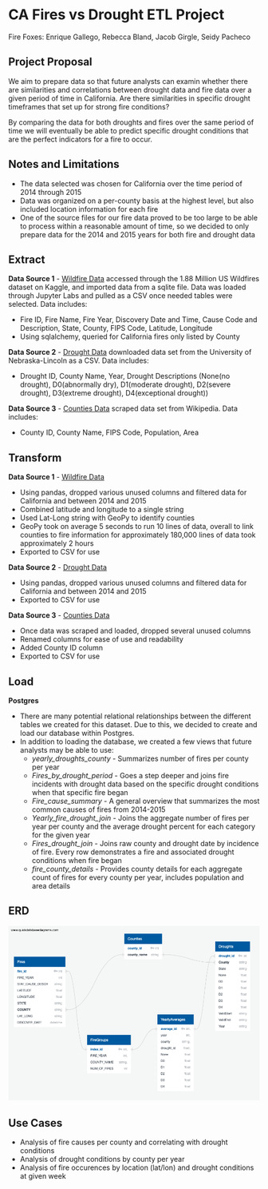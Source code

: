 # CA Fires vs Drought ETL Project

Fire Foxes: Enrique Gallego, Rebecca Bland, Jacob Girgle, Seidy Pacheco

## Project Proposal

We aim to prepare data so that future analysts can examin whether there are similarities and correlations between drought data and fire data over a given period of time in California. Are there similarities in specific drought timeframes that set up for strong fire conditions? 

By comparing the data for both droughts and fires over the same period of time we will eventually be able to predict specific drought conditions that are the perfect indicators for a fire to occur.

## Notes and Limitations

* The data selected was chosen for California over the time period of 2014 through 2015
* Data was organized on a per-county basis at the highest level, but also included location information for each fire
* One of the source files for our fire data proved to be too large to be able to process within a reasonable amount of time, so we decided to only prepare data for the 2014 and 2015 years for both fire and drought data

## Extract

**Data Source 1** - [Wildfire Data](https://www.kaggle.com/rtatman/188-million-us-wildfires) accessed through the 1.88 Million US Wildfires dataset on Kaggle, and imported data from a sqlite file. Data was loaded through Jupyter Labs and pulled as a CSV once needed tables were selected. Data includes:
* Fire ID, Fire Name, Fire Year, Discovery Date and Time, Cause Code and Description, State, County, FIPS Code, Latitude, Longitude
* Using sqlalchemy, queried for California fires only listed by County

**Data Source 2** - [Drought Data](https://droughtmonitor.unl.edu/) downloaded data set from the University of Nebraska-Lincoln as a CSV. Data includes:
* Drought ID, County Name, Year, Drought Descriptions (None(no drought), D0(abnormally dry), D1(moderate drought), D2(severe drought), D3(extreme drought), D4(exceptional drought))

**Data Source 3** - [Counties Data](https://en.wikipedia.org/wiki/List_of_counties_in_California) scraped data set from Wikipedia. Data includes:
* County ID, County Name, FIPS Code, Population, Area 


## Transform

**Data Source 1** - [Wildfire Data](https://www.kaggle.com/rtatman/188-million-us-wildfires)
* Using pandas, dropped various unused columns and filtered data for California and between 2014 and 2015
* Combined latitude and longitude to a single string
* Used Lat-Long string with GeoPy to identify counties
* GeoPy took on average 5 seconds to run 10 lines of data, overall to link counties to fire information for approximately 180,000 lines of data took approximately 2 hours
* Exported to CSV for use

**Data Source 2** - [Drought Data](https://droughtmonitor.unl.edu/)
* Using pandas, dropped various unused columns and filtered data for California and between 2014 and 2015
* Exported to CSV for use

**Data Source 3** - [Counties Data](https://en.wikipedia.org/wiki/List_of_counties_in_California)
* Once data was scraped and loaded, dropped several unused columns
* Renamed columns for ease of use and readability
* Added County ID column
* Exported to CSV for use

## Load

**Postgres**
* There are many potential relational relationships between the different tables we created for this dataset. Due to this, we decided to create and load our database within Postgres.
* In addition to loading the database, we created a few views that future analysts may be able to use:
  - *yearly_droughts_county* - Summarizes number of fires per county per year
  - *Fires_by_drought_period* - Goes a step deeper and joins fire incidents with drought data based on the specific drought conditions when that specific fire began
  - *Fire_cause_summary* - A general overview that summarizes the most common causes of fires from 2014-2015
  - *Yearly_fire_drought_join* - Joins the aggregate number of fires per year per county and the average drought percent for each category for the given year
  - *Fires_drought_join* - Joins raw county and drought date by incidence of fire. Every row demonstrates a fire and associated drought conditions when fire began
  - *fire_county_details* - Provides county details for each aggregate count of fires for every county per year, includes population and area details

## ERD
![ERD](Load/fire_drought_erd.png)

## Use Cases
* Analysis of fire causes per county and correlating with drought conditions
* Analysis of drought conditions by county per year 
* Analysis of fire occurences by location (lat/lon) and drought conditions at given week


